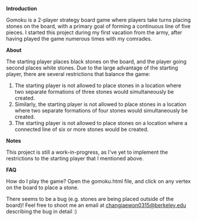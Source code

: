**Introduction**

Gomoku is a 2-player strategy board game where players take turns placing stones on the board,
with a primary goal of forming a continuous line of five pieces. I started this project during my
first vacation from the army, after having played the game numerous times with my comrades.

**About**

The starting player places black stones on the board, and the player going second places white stones.
Due to the large advantage of the starting player, there are several restrictions that balance the game:
1. The starting player is not allowed to place stones in a location where two separate formations of
three stones would simultaneously be created.
2. Similarly, the starting player is not allowed to place stones in a location where two separate
formations of four stones would simultaneously be created.
3. The starting player is not allowed to place stones on a location where a connected line of six or
more stones would be created.

**Notes**

This project is still a work-in-progress, as I've yet to implement the restrictions to the starting
player that I mentioned above. 

**FAQ**

How do I play the game?
Open the gomoku.html file, and click on any vertex on the board to place a stone.

There seems to be a bug (e.g. stones are being placed outside of the board)!
Feel free to shoot me an email at changjaewon0315@berkeley.edu describing the bug in detail :)
